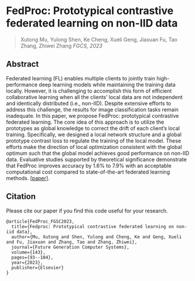# FedProc: Prototypical contrastive federated learning on non-IID data

> Xutong Mu, Yulong Shen, Ke Cheng, Xueli Geng, Jiaxuan Fu, Tao Zhang, Zhiwei Zhang
> *FGCS, 2023*

## Abstract

Federated learning (FL) enables multiple clients to jointly train high-performance deep learning models while maintaining the training data locally. However, it is challenging to accomplish this form of efficient collaborative learning when all the clients’ local data are not independent and identically distributed (i.e., non-IID). Despite extensive efforts to address this challenge, the results for image classification tasks remain inadequate. In this paper, we propose FedProc: prototypical contrastive federated learning. The core idea of this approach is to utilize the prototypes as global knowledge to correct the drift of each client’s local training. Specifically, we designed a local network structure and a global prototype contrast loss to regulate the training of the local model. These efforts make the direction of local optimization consistent with the global optimum such that the global model achieves good performance on non-IID data. Evaluative studies supported by theoretical significance demonstrate that FedProc improves accuracy by 1.6% to 7.9% with an acceptable computational cost compared to state-of-the-art federated learning methods.
[[paper]](https://www.sciencedirect.com/science/article/pii/S0167739X23000262/pdfft?md5=92fad7c3c1b6b952196ac5a8e83c52c3&pid=1-s2.0-S0167739X23000262-main.pdf). 

## Citation

Please cite our paper if you find this code useful for your research.

```
@article{FedProc_FGSC2023,
  title={Fedproc: Prototypical contrastive federated learning on non-iid data},
  author={Mu, Xutong and Shen, Yulong and Cheng, Ke and Geng, Xueli and Fu, Jiaxuan and Zhang, Tao and Zhang, Zhiwei},
  journal={Future Generation Computer Systems},
  volume={143},
  pages={93--104},
  year={2023},
  publisher={Elsevier}
}
```


